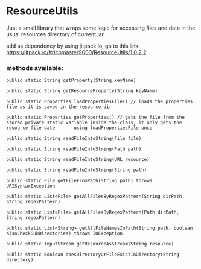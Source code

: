 # ResourceUtils
Just a small library that wraps some logic for accessing files and data in the usual resources directory of current jar

add as dependency by using jitpack.io, go to this link: https://jitpack.io/#ricomaster9000/ResourceUtils/1.0.2.2

### methods available:

    public static String getProperty(String keyName)

    public static String getResourceProperty(String keyName)

    public static Properties loadPropertiesFile() // loads the properties file as it is saved in the resource dir

    public static Properties getProperties() // gets the file from the stored private static variable inside the class, it only gets the resource file date       using loadPropertiesFile once

    public static String readFileIntoString(File file)

    public static String readFileIntoString(Path path)

    public static String readFileIntoString(URL resource)

    public static String readFileIntoString(String path)

    public static File getFileFromPath(String path) throws URISyntaxException

    public static List<File> getAllFilesByRegexPattern(String dirPath, String regexPattern)

    public static List<File> getAllFilesByRegexPattern(Path dirPath, String regexPattern)

    public static List<String> getAllFileNamesInPath(String path, boolean alsoCheckSubDirectories) throws IOException

    public static InputStream getResourceAsStream(String resource)

    public static Boolean doesDirectoryOrFileExistInDirectory(String directory)

